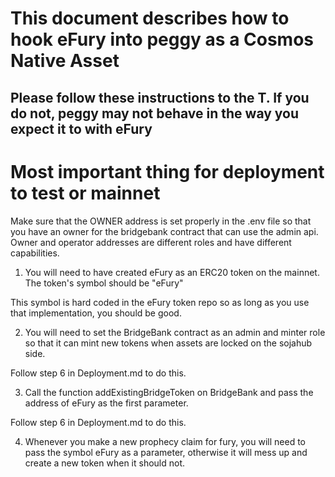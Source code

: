 # This document describes how to hook eFury into peggy as a Cosmos Native Asset

## Please follow these instructions to the T. If you do not, peggy may not behave in the way you expect it to with eFury

# Most important thing for deployment to test or mainnet

Make sure that the OWNER address is set properly in the .env file so that you have an owner for the bridgebank contract that can use the admin api. Owner and operator addresses are different roles and have different capabilities.

1. You will need to have created eFury as an ERC20 token on the mainnet. The token's symbol should be "eFury"

This symbol is hard coded in the eFury token repo so as long as you use that implementation, you should be good.

2. You will need to set the BridgeBank contract as an admin and minter role so that it can mint new tokens when assets are locked on the sojahub side.

Follow step 6 in Deployment.md to do this.

3. Call the function addExistingBridgeToken on BridgeBank and pass the address of eFury as the first parameter.

Follow step 6 in Deployment.md to do this.

4. Whenever you make a new prophecy claim for fury, you will need to pass the symbol eFury as a parameter, otherwise it will mess up and create a new token when it should not.